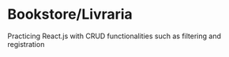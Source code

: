 # Bookstore/Livraria #
Practicing React.js with CRUD functionalities such as filtering and registration
